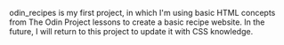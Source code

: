 odin_recipes is my first project, in which I'm using basic HTML concepts from The Odin Project lessons to create a basic recipe website. In the future, I will return to this project to update it with CSS knowledge.